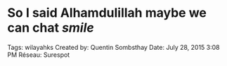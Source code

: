 # So I said Alhamdulillah maybe we can chat *smile*

Tags: wilayahks
Created by: Quentin Sombsthay
Date: July 28, 2015 3:08 PM
Réseau: Surespot